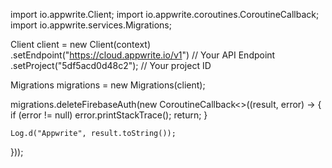 import io.appwrite.Client;
import io.appwrite.coroutines.CoroutineCallback;
import io.appwrite.services.Migrations;

Client client = new Client(context)
    .setEndpoint("https://cloud.appwrite.io/v1") // Your API Endpoint
    .setProject("5df5acd0d48c2"); // Your project ID

Migrations migrations = new Migrations(client);

migrations.deleteFirebaseAuth(new CoroutineCallback<>((result, error) -> {
   if (error != null)
        error.printStackTrace();
        return;
    }

    Log.d("Appwrite", result.toString());
}));
